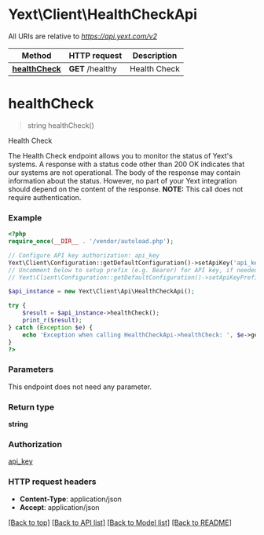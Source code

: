 # Yext\Client\HealthCheckApi

All URIs are relative to *https://api.yext.com/v2*

Method | HTTP request | Description
------------- | ------------- | -------------
[**healthCheck**](HealthCheckApi.md#healthCheck) | **GET** /healthy | Health Check


# **healthCheck**
> string healthCheck()

Health Check

The Health Check endpoint allows you to monitor the status of Yext's systems.  A response with a status code other than 200 OK indicates that our systems are not operational.  The body of the response may contain information about the status. However, no part of your Yext integration should depend on the content of the response.  **NOTE:** This call does not require authentication.

### Example
```php
<?php
require_once(__DIR__ . '/vendor/autoload.php');

// Configure API key authorization: api_key
Yext\Client\Configuration::getDefaultConfiguration()->setApiKey('api_key', 'YOUR_API_KEY');
// Uncomment below to setup prefix (e.g. Bearer) for API key, if needed
// Yext\Client\Configuration::getDefaultConfiguration()->setApiKeyPrefix('api_key', 'Bearer');

$api_instance = new Yext\Client\Api\HealthCheckApi();

try {
    $result = $api_instance->healthCheck();
    print_r($result);
} catch (Exception $e) {
    echo 'Exception when calling HealthCheckApi->healthCheck: ', $e->getMessage(), PHP_EOL;
}
?>
```

### Parameters
This endpoint does not need any parameter.

### Return type

**string**

### Authorization

[api_key](../../README.md#api_key)

### HTTP request headers

 - **Content-Type**: application/json
 - **Accept**: application/json

[[Back to top]](#) [[Back to API list]](../../README.md#documentation-for-api-endpoints) [[Back to Model list]](../../README.md#documentation-for-models) [[Back to README]](../../README.md)

